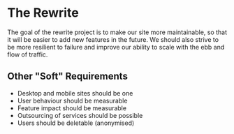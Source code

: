 # The Rewrite

The goal of the rewrite project is to make our site more maintainable, so that it will be easier to add new features in the future. We should also strive to be more resilient to failure and improve our ability to scale with the ebb and flow of traffic.

## Other "Soft" Requirements

* Desktop and mobile sites should be one
* User behaviour should be measurable
* Feature impact should be measurable
* Outsourcing of services should be possible
* Users should be deletable (anonymised)
